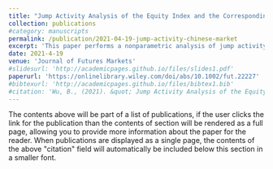```yaml
---
title: "Jump Activity Analysis of the Equity Index and the Corresponding Volatility: Evidence From the Chinese Market"
collection: publications
#category: manuscripts
permalink: /publication/2021-04-19-jump-activity-chinese-market
excerpt: 'This paper performs a nonparametric analysis of jump activity for the Chinese equities market. More precisely, we perform formal tests to decide whether the jumps in the 50 exchange‐traded fund (50ETF) and its volatility occur together by using the implied volatility index (iVIX) as a proxy for volatility. Our empirical findings are as follows":" (i) joint jumps in the 50ETF and iVIX hardly occur, especially during noncrisis periods; (ii) there is a strong degree of dependence between the jump sizes of the 50ETF and iVIX when disaggregating jumps into their positive and negative parts; (iii) the jump component seems to contribute more to the leverage effect than the diffusive component.'
date: 2021-4-19
venue: 'Journal of Futures Markets'
#slidesurl: 'http://academicpages.github.io/files/slides1.pdf'
paperurl: 'https://onlinelibrary.wiley.com/doi/abs/10.1002/fut.22227'
#bibtexurl: 'http://academicpages.github.io/files/bibtex1.bib'
#citation: 'Wu, B., (2021). &quot; Jump Activity Analysis of the Equity Index and the Corresponding Volatility: Evidence From the Chinese Market 1.&quot; <i>Journal 1</i>. 1(1).'
---
```

The contents above will be part of a list of publications, if the user clicks the link for the publication than the contents of section will be rendered as a full page, allowing you to provide more information about the paper for the reader. When publications are displayed as a single page, the contents of the above "citation" field will automatically be included below this section in a smaller font.
